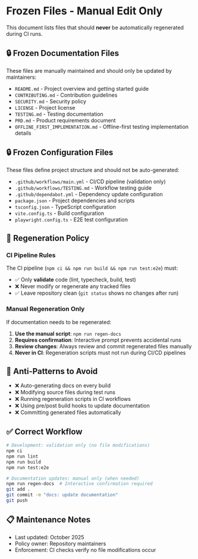 # Frozen Files - Manual Edit Only

This document lists files that should **never** be automatically regenerated during CI runs.

## 🔒 Frozen Documentation Files

These files are manually maintained and should only be updated by maintainers:

- `README.md` - Project overview and getting started guide
- `CONTRIBUTING.md` - Contribution guidelines
- `SECURITY.md` - Security policy
- `LICENSE` - Project license
- `TESTING.md` - Testing documentation
- `PRD.md` - Product requirements document
- `OFFLINE_FIRST_IMPLEMENTATION.md` - Offline-first testing implementation details

## 🔒 Frozen Configuration Files

These files define project structure and should not be auto-generated:

- `.github/workflows/main.yml` - CI/CD pipeline (validation only)
- `.github/workflows/TESTING.md` - Workflow testing guide
- `.github/dependabot.yml` - Dependency update configuration
- `package.json` - Project dependencies and scripts
- `tsconfig.json` - TypeScript configuration
- `vite.config.ts` - Build configuration
- `playwright.config.ts` - E2E test configuration

## 📝 Regeneration Policy

### CI Pipeline Rules

The CI pipeline (`npm ci && npm run build && npm run test:e2e`) must:
- ✅ Only **validate** code (lint, typecheck, build, test)
- ❌ Never modify or regenerate any tracked files
- ✅ Leave repository clean (`git status` shows no changes after run)

### Manual Regeneration Only

If documentation needs to be regenerated:

1. **Use the manual script**: `npm run regen-docs`
2. **Requires confirmation**: Interactive prompt prevents accidental runs
3. **Review changes**: Always review and commit regenerated files manually
4. **Never in CI**: Regeneration scripts must not run during CI/CD pipelines

## 🚫 Anti-Patterns to Avoid

- ❌ Auto-generating docs on every build
- ❌ Modifying source files during test runs
- ❌ Running regeneration scripts in CI workflows
- ❌ Using pre/post build hooks to update documentation
- ❌ Committing generated files automatically

## ✅ Correct Workflow

```bash
# Development: validation only (no file modifications)
npm ci
npm run lint
npm run build
npm run test:e2e

# Documentation updates: manual only (when needed)
npm run regen-docs  # Interactive confirmation required
git add .
git commit -m "docs: update documentation"
git push
```

## 📋 Maintenance Notes

- Last updated: October 2025
- Policy owner: Repository maintainers
- Enforcement: CI checks verify no file modifications occur
